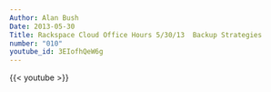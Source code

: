 ```yaml
---
Author: Alan Bush
Date: 2013-05-30
Title: Rackspace Cloud Office Hours 5/30/13  Backup Strategies
number: "010"
youtube_id: 3EIofhQeW6g
---
```


{{< youtube >}}
